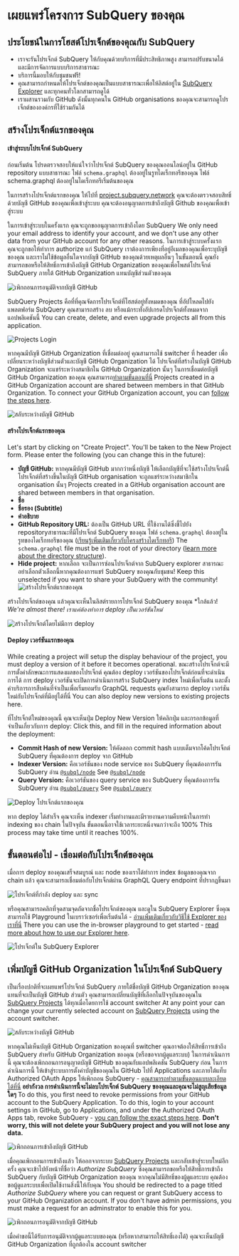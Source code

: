 # เผยแพร่โครงการ SubQuery ของคุณ

## ประโยชน์ในการโฮสต์โปรเจ็กต์ของคุณกับ SubQuery
- เราจะรันโปรเจ็กต์ SubQuery ให้กับคุณด้วยบริการที่มีประสิทธิภาพสูง สามารถปรับขนาดได้ และมีการจัดการแบบบริการสาธารณะ
- บริการนี้มอบให้กับชุมชนฟรี!
- คุณสามารถกำหนดให้โปรเจ็กต์ของคุณเป็นแบบสาธารณะเพื่อให้ลิสต์อยู่ใน [SubQuery Explorer](https://explorer.subquery.network) และทุกคนทั่วโลกสามารถดูได้
- เราผสานรวมกับ GitHub ดังนั้นทุกคนใน GitHub organisations ของคุณจะสามารถดูโปรเจ็กต์ขององค์กรที่ใช้ร่วมกันได้

## สร้างโปรเจ็กต์แรกของคุณ

#### เข้าสู่ระบบโปรเจ็กต์ SubQuery

ก่อนเริ่มต้น โปรดตรวจสอบให้แน่ใจว่าโปรเจ็กต์ SubQuery ของคุณออนไลน์อยู่ใน GitHub repository แบบสาธารณะ ไฟล์ `schema.graphql` ต้องอยู่ในรูทไดเร็กทอรีของคุณ ไฟล์ schema.graphql ต้องอยู่ในไดเร็กทอรีเริ่มต้นของคุณ

ในการสร้างโปรเจ็กต์แรกของคุณ ให้ไปที่ [project.subquery.network](https://project.subquery.network) คุณจะต้องตรวจสอบสิทธิ์ด้วยบัญชี GitHub ของคุณเพื่อเข้าสู่ระบบ คุณจะต้องอนุญาตการเข้าถึงบัญชี Github ของคุณเพื่อเข้าสู่ระบบ

ในการเข้าสู่ระบบในครั้งแรก คุณจะถูกขออนุญาตการเข้าถึงโดย SubQuery We only need your email address to identify your account, and we don't use any other data from your GitHub account for any other reasons. ในการเข้าสู่ระบบครั้งแรก คุณจะถูกขอให้ทำการ authorize แก่ SubQuery เราต้องการเพียงที่อยู่อีเมลของคุณเพื่อระบุบัญชีของคุณ และเราไม่ใช้ข้อมูลอื่นใดจากบัญชี GitHub ของคุณด้วยเหตุผลอื่นๆ ในขั้นตอนนี้ คุณยังสามารถขอหรือให้สิทธิ์การเข้าถึงบัญชี GitHub Organization ของคุณเพื่อโพสต์โปรเจ็กต์ SubQuery ภายใต้ GitHub Organization แทนบัญชีส่วนตัวของคุณ

![เพิกถอนการอนุมัติจากบัญชี GitHub](/assets/img/project_auth_request.png)

SubQuery Projects คือที่ที่คุณจัดการโปรเจ็กต์ที่โฮสต์อยู่ทั้งหมดของคุณ ที่อัปโหลดไปยังแพลตฟอร์ม SubQuery คุณสามารถสร้าง ลบ หรือแม้กระทั่งอัปเกรดโปรเจ็กต์ทั้งหมดจากแอปพลิเคชันนี้ You can create, delete, and even upgrade projects all from this application.

![Projects Login](/assets/img/projects-dashboard.png)

หากคุณมีบัญชี GitHub Organization ที่เชื่อมต่ออยู่ คุณสามารถใช้ switcher ที่ header เพื่อเปลี่ยนระหว่างบัญชีส่วนตัวและบัญชี GitHub Organization ได้ โปรเจ็กต์ที่สร้างในบัญชี GitHub Organization จะแชร์ระหว่างสมาชิกใน GitHub Organization นั้นๆ ในการเชื่อมต่อบัญชี GitHub Organization ของคุณ คุณสามารถ[ทำตามขั้นตอนที่นี่](#add-github-organization-account-to-subquery-projects) Projects created in a GitHub Organization account are shared between members in that GitHub Organization. To connect your GitHub Organization account, you can [follow the steps here](#add-github-organization-account-to-subquery-projects).

![สลับระหว่างบัญชี GitHub](/assets/img/projects-account-switcher.png)

#### สร้างโปรเจ็กต์แรกของคุณ

Let's start by clicking on "Create Project". You'll be taken to the New Project form. Please enter the following (you can change this in the future):
- **บัญชี GitHub:** หากคุณมีบัญชี GitHub มากกว่าหนึ่งบัญชี ให้เลือกบัญชีที่จะใช้สร้างโปรเจ็กต์นี้ โปรเจ็กต์ที่สร้างขึ้นในบัญชี GitHub organisation จะถูกแชร์ระหว่างสมาชิกใน organisation นั้นๆ Projects created in a GitHub organisation account are shared between members in that organisation.
- **ชื่อ**
- **ชื่อรอง (Subtitle)**
- **คำอธิบาย**
- **GitHub Repository URL:** ต้องเป็น GitHub URL ที่ใช้งานได้ซึ่งชี้ไปยัง repositoryสาธารณะที่มีโปรเจ็กต์ SubQuery ของคุณ ไฟล์ `schema.graphql` ต้องอยู่ในรูทของไดเร็กทอรีของคุณ ([เรียนรู้เพิ่มเติมเกี่ยวกับโครงสร้างไดเร็กทอรี](../create/introduction.md#directory-structure)) The `schema.graphql` file must be in the root of your directory ([learn more about the directory structure](../create/introduction.md#directory-structure)).
- **Hide project:** หากเลือก จะเป็นการซ่อนโปรเจ็กต์จาก SubQuery explorer สาธารณะ อย่าเลือกตัวเลือกนี้หากคุณต้องการแชร์ SubQuery ของคุณกับชุมชน! Keep this unselected if you want to share your SubQuery with the community! ![สร้างโปรเจ็กต์แรกของคุณ](/assets/img/projects-create.png)

สร้างโปรเจ็กต์ของคุณ แล้วคุณจะเห็นในลิสต์รายการโปรเจ็กต์ SubQuery ของคุณ *ใกล้แล้ว! *We're almost there! เราแค่ต้องทำการ deploy เป็นเวอร์ชันใหม่* </p>

![สร้างโปรเจ็กต์โดยไม่มีการ deploy](/assets/img/projects-no-deployment.png)

#### Deploy เวอร์ชันแรกของคุณ

While creating a project will setup the display behaviour of the project, you must deploy a version of it before it becomes operational. ขณะสร้างโปรเจ็กต์จะมีการตั้งค่าลักษณะการแสดงผลของโปรเจ็กต์ คุณต้อง deploy เวอร์ชันของโปรเจ็กต์ก่อนที่จะดำเนินการได้ การ deploy เวอร์ชันจะเปิดการดำเนินการสร้าง SubQuery index ใหม่เพื่อเริ่มต้น และตั้งค่าบริการการสืบค้นที่จำเป็นเพื่อเริ่มยอมรับ GraphQL requests คุณยังสามารถ deploy เวอร์ชันใหม่กับโปรเจ็กต์ที่มีอยู่ได้ที่นี่ You can also deploy new versions to existing projects here.

ที่โปรเจ็กต์ใหม่ของคุณนี้ คุณจะเห็นปุ่ม Deploy New Version ให้คลิกปุ่ม และกรอกข้อมูลที่จำเป็นเกี่ยวกับการ deploy: Click this, and fill in the required information about the deployment:
- **Commit Hash of new Version:** ให้คัดลอก commit hash แบบเต็มจากโค้ดโปรเจ็กต์ SubQuery ที่คุณต้องการ deploy จาก GitHub
- **Indexer Version:** คือเวอร์ชันของ node service ของ SubQuery ที่คุณต้องการรัน SubQuery อ่าน [`@subql/node`](https://www.npmjs.com/package/@subql/node) See [`@subql/node`](https://www.npmjs.com/package/@subql/node)
- **Query Version:** คือเวอร์ชันของ query service ของ SubQuery ที่คุณต้องการรัน SubQuery อ่าน [`@subql/query`](https://www.npmjs.com/package/@subql/query) See [`@subql/query`](https://www.npmjs.com/package/@subql/query)

![Deploy โปรเจ็กต์แรกของคุณ](https://static.subquery.network/media/projects/projects-first-deployment.png)

หาก deploy ได้สำเร็จ คุณจะเห็น indexer เริ่มทำงานและมีรายงานความคืบหน้าในการทำ indexing ของ chain ในปัจจุบัน ขั้นตอนนี้อาจใช้เวลาระยะหนึ่งจนกว่าจะถึง 100% This process may take time until it reaches 100%.

## ขั้นตอนต่อไป - เชื่อมต่อกับโปรเจ็กต์ของคุณ
เมื่อการ deploy ของคุณเสร็จสมบูรณ์ และ node ของเราได้ทำการ index ข้อมูลของคุณจาก chain แล้ว คุณจะสามารถเชื่อมต่อกับโปรเจ็กต์ผ่าน GraphQL Query endpoint ที่ปรากฎขึ้นมา

![โปรเจ็กต์ที่กำลัง deploy และ sync](/assets/img/projects-deploy-sync.png)

หรือคุณสามารถคลิกที่จุดสามจุดถัดจากชื่อโปรเจ็กต์ของคุณ และดูใน SubQuery Explorer ซึ่งคุณสามารถใช้ Playground ในเบราว์เซอร์เพื่อเริ่มต้นได้ - [อ่านเพิ่มเติมเกี่ยวกับวิธีใช้ Explorer ของเราที่นี่](../query/query.md) There you can use the in-browser playground to get started - [read more about how to use our Explorer here](../query/query.md).

![โปรเจ็กต์ใน SubQuery Explorer](/assets/img/projects-explorer.png)

## เพิ่มบัญชี GitHub Organization ในโปรเจ็กต์ SubQuery

เป็นเรื่องปกติที่จะเผยแพร่โปรเจ็กต์ SubQuery ภายใต้ชื่อบัญชี GitHub Organization ของคุณ แทนที่จะเป็นบัญชี GitHub ส่วนตัว คุณสามารถเปลี่ยนบัญชีที่เลือกในปัจจุบันของคุณใน [SubQuery Projects](https://project.subquery.network) ได้ทุกเมื่อโดยการใช้ account switcher At any point your can change your currently selected account on [SubQuery Projects](https://project.subquery.network) using the account switcher.

![สลับระหว่างบัญชี GitHub](/assets/img/projects-account-switcher.png)

หากคุณไม่เห็นบัญชี GitHub Organization ของคุณที่ switcher คุณอาจต้องให้สิทธิ์การเข้าถึง SubQuery สำหรับ GitHub Organization ของคุณ (หรือขอจากผู้ดูแลระบบ) ในการดำเนินการนี้ คุณจะต้องเพิกถอนการอนุญาตบัญชี GitHub ของคุณกับแอปพลิเคชัน SubQuery ก่อน ในการดำเนินการนี้ ให้เข้าสู่ระบบการตั้งค่าบัญชีของคุณใน GitHub ไปที่ Applications และภายใต้แท็บ Authorized OAuth Apps ให้เพิกถอน SubQuery - [คุณสามารถทำตามขั้นตอนแบบละเอียดได้ที่นี่](https://docs.github.com/en/github/authenticating-to-github/keeping-your-account-and-data-secure/reviewing-your-authorized-applications-oauth) **อย่ากังวล การดำเนินการนี้จะไม่ลบโปรเจ็กต์ SubQuery ของคุณและคุณจะไม่สูญเสียข้อมูลใดๆ** To do this, you first need to revoke permissions from your GitHub account to the SubQuery Application. To do this, login to your account settings in GitHub, go to Applications, and under the Authorized OAuth Apps tab, revoke SubQuery - [you can follow the exact steps here](https://docs.github.com/en/github/authenticating-to-github/keeping-your-account-and-data-secure/reviewing-your-authorized-applications-oauth). **Don't worry, this will not delete your SubQuery project and you will not lose any data.**

![เพิกถอนการเข้าถึงบัญชี GitHub](/assets/img/project_auth_revoke.png)

เมื่อคุณเพิกถอนการเข้าถึงแล้ว ให้ออกจากระบบ [SubQuery Projects](https://project.subquery.network) และกลับเข้าสู่ระบบใหม่อีกครั้ง คุณจะเข้าไปยังหน้าที่ชื่อว่า *Authorize SubQuery* ซึ่งคุณสามารถขอหรือให้สิทธิ์การเข้าถึง SubQuery กับบัญชี GitHub Organization ของคุณ หากคุณไม่มีสิทธิ์ของผู้ดูแลระบบ คุณต้องขอผู้ดูแลระบบเพื่อเปิดใช้งานสิ่งนี้ให้กับคุณ You should be redirected to a page titled *Authorize SubQuery* where you can request or grant SubQuery access to your GitHub Organization account. If you don't have admin permissions, you must make a request for an adminstrator to enable this for you.

![เพิกถอนการอนุมัติจากบัญชี GitHub](/assets/img/project_auth_request.png)

เมื่อคำขอนี้ได้รับการอนุมัติจากผู้ดูแลระบบของคุณ (หรือหากสามารถให้สิทธิ์เองได้) คุณจะเห็นบัญชี GitHub Organization ที่ถูกต้องใน account switcher
